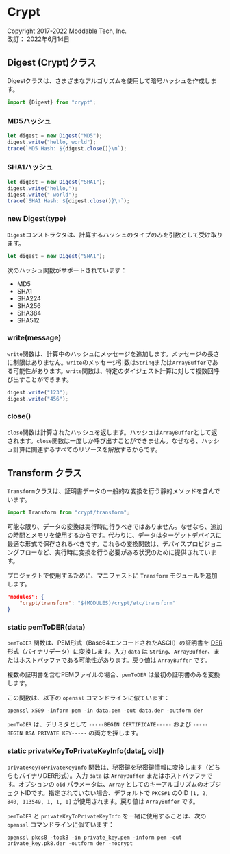 # Crypt
Copyright 2017-2022 Moddable Tech, Inc.<BR>
改訂： 2022年6月14日

<a id="digest"></a>
## Digest (Crypt)クラス

Digestクラスは、さまざまなアルゴリズムを使用して暗号ハッシュを作成します。


```js
import {Digest} from "crypt";
```

### MD5ハッシュ


```js
let digest = new Digest("MD5");
digest.write("hello, world");
trace(`MD5 Hash: ${digest.close()}\n`);
```

### SHA1ハッシュ

```js
let digest = new Digest("SHA1");
digest.write("hello,");
digest.write(" world");
trace(`SHA1 Hash: ${digest.close()}\n`);
```

### new Digest(type)

`Digest`コンストラクタは、計算するハッシュのタイプのみを引数として受け取ります。

```js
let digest = new Digest("SHA1");
```

次のハッシュ関数がサポートされています：

* MD5
* SHA1
* SHA224
* SHA256
* SHA384
* SHA512

### write(message)

`write`関数は、計算中のハッシュにメッセージを追加します。メッセージの長さに制限はありません。`write`のメッセージ引数は`String`または`ArrayBuffer`である可能性があります。`write`関数は、特定のダイジェスト計算に対して複数回呼び出すことができます。

```js
digest.write("123");
digest.write("456");
```

### close()

`close`関数は計算されたハッシュを返します。ハッシュは`ArrayBuffer`として返されます。`close`関数は一度しか呼び出すことができません。なぜなら、ハッシュ計算に関連するすべてのリソースを解放するからです。

<!-- 11/7/2017 BSF
ここでリセット関数を例とともに文書化する必要があるかもしれません。
-->

<!-- 11/7/2017 BSF
ブロックサイズと出力サイズのアクセサ/ゲッタ関数に加えて、プロセスと更新のヘルパー関数もあります。これらもここで文書化する必要がありますか？
-->

<!-- 11/7/2017 BSF
BlockCipher、StreamCipher、およびModeクラスを文書化する必要があります。これらはcryptblockcipherの例アプリで使用されています。
-->

<a id="transform"></a>
## Transform クラス

`Transform`クラスは、証明書データの一般的な変換を行う静的メソッドを含んでいます。

```js
import Transform from "crypt/transform";
```

可能な限り、データの変換は実行時に行うべきではありません。なぜなら、追加の時間とメモリを使用するからです。代わりに、データはターゲットデバイスに最適な形式で保存されるべきです。これらの変換関数は、デバイスプロビジョニングフローなど、実行時に変換を行う必要がある状況のために提供されています。

プロジェクトで使用するために、マニフェストに `Transform` モジュールを追加します。

```json
"modules": {
	"crypt/transform": "$(MODULES)/crypt/etc/transform"
}
```

<a id="transform-pemToDER"></a>
### static pemToDER(data)

`pemToDER` 関数は、PEM形式（Base64エンコードされたASCII）の証明書を [DER](https://en.wikipedia.org/wiki/X.690#DER_encoding) 形式（バイナリデータ）に変換します。入力 `data` は `String`、`ArrayBuffer`、またはホストバッファである可能性があります。戻り値は `ArrayBuffer` です。

複数の証明書を含むPEMファイルの場合、`pemToDER` は最初の証明書のみを変換します。

この関数は、以下の `openssl` コマンドラインに似ています：

```
openssl x509 -inform pem -in data.pem -out data.der -outform der
```

`pemToDER` は、デリミタとして `-----BEGIN CERTIFICATE-----` および `-----BEGIN RSA PRIVATE KEY-----` の両方を探します。

<a id="transform-privateKeyToPrivateKeyInfo"></a>
### static privateKeyToPrivateKeyInfo(data[, oid])

`privateKeyToPrivateKeyInfo` 関数は、秘密鍵を秘密鍵情報に変換します（どちらもバイナリDER形式）。入力 `data` は `ArrayBuffer` またはホストバッファです。オプションの `oid` パラメータは、`Array` としてのキーアルゴリズムのオブジェクトIDです。指定されていない場合、デフォルトで `PKCS#1` のOID `[1, 2, 840, 113549, 1, 1, 1]` が使用されます。戻り値は `ArrayBuffer` です。


`pemToDER` と `privateKeyToPrivateKeyInfo` を一緒に使用することは、次の `openssl` コマンドラインに似ています：

```
openssl pkcs8 -topk8 -in private_key.pem -inform pem -out private_key.pk8.der -outform der -nocrypt
```
